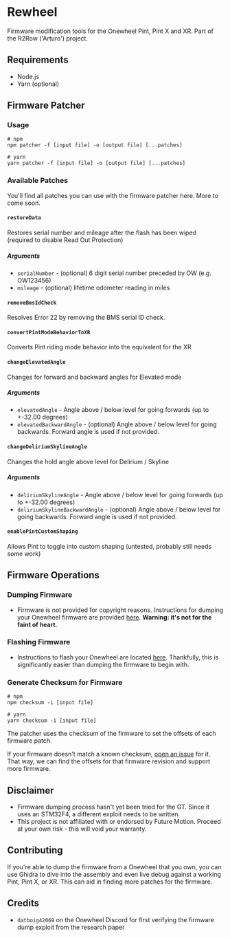 # Rewheel
Firmware modification tools for the Onewheel Pint, Pint X and XR. Part of the R2Row ('Arturo') project.

## Requirements
- Node.js
- Yarn (optional)

## Firmware Patcher
### Usage
```
# npm
npm patcher -f [input file] -o [output file] [...patches]

# yarn
yarn patcher -f [input file] -o [output file] [...patches]

```

### Available Patches
You'll find all patches you can use with the firmware patcher here. More to come soon.

#### `restoreData`
Restores serial number and mileage after the flash has been wiped (required to disable Read Out Protection)

##### Arguments
- `serialNumber` - (optional) 6 digit serial number preceded by OW (e.g. OW123456)
- `mileage` - (optional) lifetime odometer reading in miles

#### `removeBmsIdCheck`
Resolves Error 22 by removing the BMS serial ID check.

#### `convertPintModeBehaviorToXR`
Converts Pint riding mode behavior into the equivalent for the XR

#### `changeElevatedAngle`
Changes for forward and backward angles for Elevated mode

##### Arguments
- `elevatedAngle` - Angle above / below level for going forwards (up to +-32.00 degrees)
- `elevatedBackwardAngle` - (optional) Angle above / below level for going backwards. Forward angle is used if not provided.

#### `changeDeliriumSkylineAngle`
Changes the hold angle above level for Delirium / Skyline

##### Arguments
- `deliriumSkylineAngle` - Angle above / below level for going forwards (up to +-32.00 degrees)
- `deliriumSkylineBackwardAngle` - (optional) Angle above / below level for going backwards. Forward angle is used if not provided.

#### `enablePintCustomShaping`
Allows Pint to toggle into custom shaping (untested, probably still needs some work)

## Firmware Operations

### Dumping Firmware
- Firmware is not provided for copyright reasons. Instructions for dumping your Onewheel firmware are provided [here](docs/DumpFirmware.md). **Warning: it's not for the faint of heart.**

### Flashing Firmware
- Instructions to flash your Onewheel are located [here](docs/FlashFirmware.md). Thankfully, this is significantly easier than dumping the firmware to begin with.

### Generate Checksum for Firmware
```
# npm
npm checksum -i [input file]

# yarn
yarn checksum -i [input file]
```

The patcher uses the checksum of the firmware to set the offsets of each firmware patch. 

If your firmware doesn't match a known checksum, [open an issue](https://github.com/outlandnish/rewheel/issues/new?assignees=&labels=new-firmware-revision&template=support-new-firmware-revision.md&title=Add+support+for+firmware+%3Crevision%3E) for it. That way, we can find the offsets for that firmware revision and support more firmware.

## Disclaimer
- Firmware dumping process hasn't yet been tried for the GT. Since it uses an STM32F4, a different exploit needs to be written.
- This project is not affiliated with or endorsed by Future Motion. Proceed at your own risk - this will void your warranty.

## Contributing
If you're able to dump the firmware from a Onewheel that you own, you can use Ghidra to dive into the assembly and even live debug against a working Pint, Pint X, or XR. This can aid in finding more patches for the firmware.

## Credits
- `datboig42069` on the Onewheel Discord for first verifying the firmware dump exploit from the research paper
